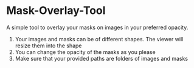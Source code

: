 # Mask-Overlay-Tool
A simple tool to overlay your masks on images in your preferred opacity. 
1. Your images and masks can be of different shapes. The viewer will resize them into the shape
2. You can change the opacity of the masks as you please
3. Make sure that your provided paths are folders of images and masks
   
